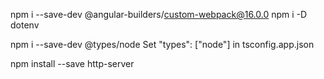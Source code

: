 npm i --save-dev @angular-builders/custom-webpack@16.0.0
npm i -D dotenv

npm i --save-dev @types/node
Set "types": ["node"] in tsconfig.app.json

npm install --save http-server
